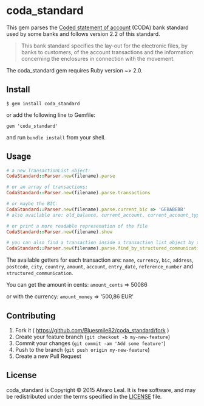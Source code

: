 # coda_standard

This gem parses the [Coded statement of account](https://www.febelfin.be/sites/default/files/files/Standard-CODA-22-EN.pdf) (CODA) bank standard used by some  banks and follows version 2.2 of this standard.

> This bank standard specifies the lay-out for the electronic files, by banks to customers, of the account transactions and the information concerning the enclosures in connection with the movement.

The coda_standard gem requires Ruby version ~> 2.0.

## Install

    $ gem install coda_standard

or add the following line to Gemfile:

```
gem 'coda_standard'
```

and run `bundle install` from your shell.

## Usage

```ruby
# a new TransactionList object:
CodaStandard::Parser.new(filename).parse

# or an array of transactions:
CodaStandard::Parser.new(filename).parse.transactions

# or maybe the BIC:
CodaStandard::Parser.new(filename).parse.current_bic => 'GEBABEBB'
# also available are: old_balance, current_account, current_account_type

# or print a more readable represenation of the file
CodaStandard::Parser.new(filename).show

# you can also find a transaction inside a transaction list object by the structured communication number
CodaStandard::Parser.new(filename).parse.find_by_structured_communication('100000001234')
```

The available getters for each transaction are: `name`, `currency`, `bic`, `address`, `postcode`, `city`, `country`, `amount`, `account`, `entry_date`, `reference_number` and `structured_communication`.

You can get the amount in cents: `amount_cents` => 50086

or with the currency: `amount_money` => '500,86 EUR'

## Contributing

1. Fork it ( https://github.com/Bluesmile82/coda_standard/fork )
2. Create your feature branch (`git checkout -b my-new-feature`)
3. Commit your changes (`git commit -am 'Add some feature'`)
4. Push to the branch (`git push origin my-new-feature`)
5. Create a new Pull Request

## License

coda_standard is Copyright © 2015 Alvaro Leal. It is free software, and may be redistributed under the terms specified in the [LICENSE](LICENSE) file.
